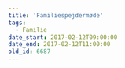 ```yaml
---
title: 'Familiespejdermøde'
tags:
  - Familie
date_start: 2017-02-12T09:00:00
date_end: 2017-02-12T11:00:00
old_id: 6687
---
```

